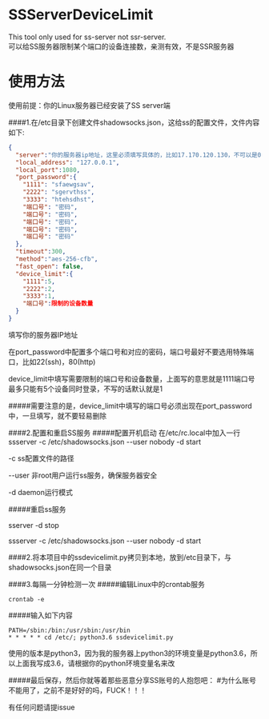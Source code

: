 # SSServerDeviceLimit
This tool only used for ss-server not ssr-server.     
可以给SS服务器限制某个端口的设备连接数，亲测有效，不是SSR服务器

# 使用方法
使用前提：你的Linux服务器已经安装了SS server端

####1.在/etc目录下创建文件shadowsocks.json，这给ss的配置文件，文件内容如下:
```json
{
  "server":"你的服务器ip地址，这里必须填写具体的，比如17.170.120.130，不可以是0.0.0.0或者127.0.0.1",
  "local_address": "127.0.0.1",
  "local_port":1080,
  "port_password":{
    "1111": "sfaewgsav",
    "2222": "sgervthss",
    "3333": "htehsdhst",
    "端口号": "密码",
    "端口号": "密码",
    "端口号": "密码",
    "端口号": "密码",
    "端口号": "密码"
  },
  "timeout":300,
  "method":"aes-256-cfb",
  "fast_open": false,
  "device_limit":{
    "1111":5,
    "2222":2,
    "3333":1,
    "端口号":限制的设备数量
  }
}
```
<p>填写你的服务器IP地址
<p>在port_password中配置多个端口号和对应的密码，端口号最好不要选用特殊端口，比如22(ssh)，80(http)
<p>device_limit中填写需要限制的端口号和设备数量，上面写的意思就是1111端口号最多只能有5个设备同时登录，不写的话默认就是1

#####需要注意的是，device_limit中填写的端口号必须出现在port_password中，一旦填写，就不要轻易删除

####2.配置和重启SS服务
#####配置开机启动
在/etc/rc.local中加入一行
ssserver -c /etc/shadowsocks.json --user nobody -d start
<p>-c ss配置文件的路径
<p>--user 非root用户运行ss服务，确保服务器安全
<p>-d daemon运行模式

#####重启ss服务
<p>sserver -d stop
<p>ssserver -c /etc/shadowsocks.json --user nobody -d start


####2.将本项目中的ssdevicelimit.py拷贝到本地，放到/etc目录下，与shadowsocks.json在同一个目录

####3.每隔一分钟检测一次
#####编辑Linux中的crontab服务
```
crontab -e
```
#####输入如下内容
```
PATH=/sbin:/bin:/usr/sbin:/usr/bin
* * * * * cd /etc/; python3.6 ssdevicelimit.py
```
<p>使用的版本是python3，因为我的服务器上python3的环境变量是python3.6，所以上面我写成3.6，请根据你的python环境变量名来改

#####最后保存，然后你就等着那些恶意分享SS账号的人抱怨吧：
#为什么账号不能用了，之前不是好好的吗，FUCK！！！


有任何问题请提issue